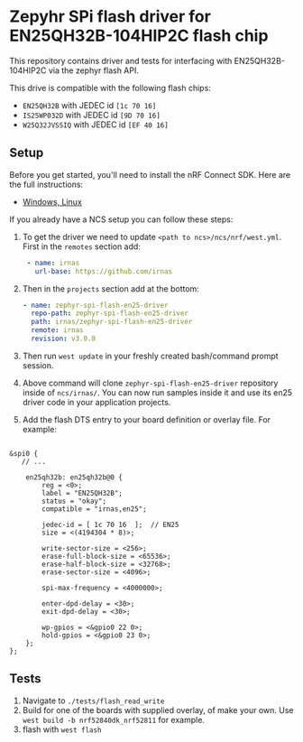 # Zepyhr SPi flash driver for EN25QH32B-104HIP2C flash chip

This repository contains driver and tests for interfacing with EN25QH32B-104HIP2C via the zephyr flash API.

This drive is compatible with the following flash chips:

- `EN25QH32B` with JEDEC id `[1c 70 16]`
- `IS25WP032D` with JEDEC id `[9D 70 16]`
- `W25Q32JVSSIQ` with JEDEC id `[EF 40 16]`

## Setup

Before you get started, you'll need to install the nRF Connect SDK. Here are the full instructions:

* [Windows, Linux](https://developer.nordicsemi.com/nRF_Connect_SDK/doc/latest/nrf/getting_started.html)

If you already have a NCS setup you can follow these steps:

1. To get the driver we need to update `<path to ncs>/ncs/nrf/west.yml`. First in the `remotes` section add:

   ```yaml
    - name: irnas
      url-base: https://github.com/irnas
   ```

2. Then in the `projects` section add at the bottom:

    ```yaml
    - name: zephyr-spi-flash-en25-driver
      repo-path: zephyr-spi-flash-en25-driver
      path: irnas/zephyr-spi-flash-en25-driver
      remote: irnas
      revision: v3.0.0
    ```

3. Then run `west update` in your freshly created bash/command prompt session.
4. Above command will clone `zephyr-spi-flash-en25-driver` repository inside of `ncs/irnas/`. You can now run samples inside it and use its en25 driver code in your application projects.

5. Add the flash DTS entry to your board definition or overlay file. For example:

```dts

&spi0 {
   // ...

    en25qh32b: en25qh32b@0 {
        reg = <0>;
        label = "EN25QH32B";
        status = "okay";
        compatible = "irnas,en25";

        jedec-id = [ 1c 70 16  ];  // EN25
        size = <(4194304 * 8)>;

        write-sector-size = <256>;
        erase-full-block-size = <65536>;
        erase-half-block-size = <32768>;
        erase-sector-size = <4096>;

        spi-max-frequency = <4000000>;

        enter-dpd-delay = <30>;
        exit-dpd-delay = <30>;

        wp-gpios = <&gpio0 22 0>;
        hold-gpios = <&gpio0 23 0>;
    };
};

```

## Tests

1. Navigate to `./tests/flash_read_write`
2. Build for one of the boards with supplied overlay, of make your own. Use `west build -b nrf52840dk_nrf52811` for example.
3. flash with `west flash`
